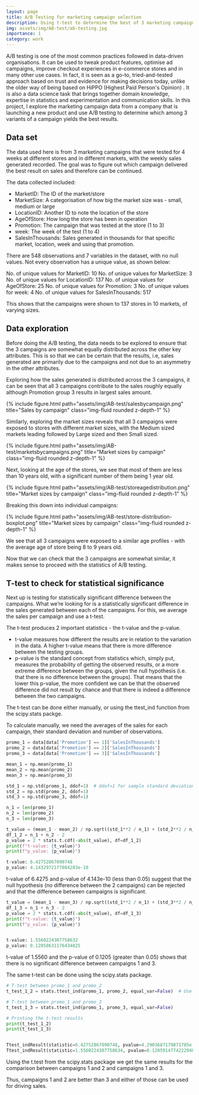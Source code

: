 ```yaml
---
layout: page
title: A/B Testing for marketing campaign selection 
description: Using t-test to determine the best of 3 marketing campaigns
img: assets/img/AB-test/ab-testing.jpg  
importance: 1
category: work   
---
```


A/B testing is one of the most common practices followed in data-driven organisations. It can be used to tweak product features, optimise ad campaigns, improve checkout experiences in e-commerce stores and in many other use cases. In fact, it is seen as a go-to, tried-and-tested approach based on trust and evidence for making decisions today, unlike the older way of being based on HiPPO (Highest Paid Person's Opinion) . It is also a data science task that brings together domain knowledge, expertise in statistics and experimentation and communication skills. In this project, I explore the marketing campaign data from a company that is launching a new product and use A/B testing to determine which among 3 variants of a campaign yields the best results. 


## Data set

The data used here is from 3 marketing campaigns that were tested for 4 weeks at different stores and in different markets, with the weekly sales generated recorded. The goal was to figure out which campaign delivered the best result on sales and therefore can be continued.  

The data collected included:

- MarketID: The ID of the market/store
- MarketSize: A categorisation of how big the market size was - small, medium or large
- LocationID: Another ID to note the location of the store
- AgeOfStore: How long the store has been in operation
- Promotion: The campaign that was tested at the store (1 to 3)
- week: The week of the test (1 to 4)
- SalesInThousands: Sales generated in thousands for that specific market, location, week and using that promotion.

There are 548 observations and 7 variables in the dataset, with no null values. Not every observation has a unique value, as shown below:

No. of unique values for MarketID: 10
No. of unique values for MarketSize: 3
No. of unique values for LocationID: 137
No. of unique values for AgeOfStore: 25
No. of unique values for Promotion: 3
No. of unique values for week: 4
No. of unique values for SalesInThousands: 517

This shows that the campaigns were shown to 137 stores in 10 markets, of varying sizes. 


## Data exploration 

Before doing the A/B testing, the data needs to be explored to ensure that the 3 campaigns are somewhat equally distributed across the other key attributes. This is so that we can be certain that the results, i.e, sales generated are primarily due to the campaigns and not due to an asymmetry in the other attributes. 

Exploring how the sales generated is distributed across the 3 campaigns, it can be seen that all 3 campaigns contribute to the sales roughly equally although Promotion group 3 results in largest sales amount.

<div class="col-sm mt-3 mt-md-0">
    {% include figure.html path="assets/img/AB-test/salesbycampaign.png" title="Sales by campaign" class="img-fluid rounded z-depth-1" %}
</div>

Similarly, exploring the market sizes reveals that all 3 campaigns were exposed to stores with different market sizes, with the Medium sized markets leading followed by Large sized and then Small sized.

<div class="col-sm mt-3 mt-md-0">
    {% include figure.html path="assets/img/AB-test/marketsbycampaigns.png" title="Market sizes by campaign" class="img-fluid rounded z-depth-1" %}
</div>


Next, looking at the age of the stores, we see that most of them are less than 10 years old, with a significant number of them being 1 year old. 

<div class="col-sm mt-3 mt-md-0">
    {% include figure.html path="assets/img/AB-test/storeagedistribution.png" title="Market sizes by campaign" class="img-fluid rounded z-depth-1" %}
</div>

Breaking this down into individual campaigns:

<div class="col-sm mt-3 mt-md-0">
    {% include figure.html path="assets/img/AB-test/store-distribution-boxplot.png" title="Market sizes by campaign" class="img-fluid rounded z-depth-1" %}
</div>

We see that all 3 campaigns were exposed to a similar age profiles - with the average age of store being 8 to 9 years old.  

Now that we can check that the 3 campaigns are somewhat similar, it makes sense to proceed with the statistics of A/B testing.


## T-test to check for statistical significance

Next up is testing for statistically significant difference between the campaigns. What we’re looking for is a statistically significant difference in the sales generated between each of the campaigns. For this, we average the sales per campaign and use a t-test.

The t-test produces 2 important statistics - the t-value and the p-value.

- t-value measures how different the results are in relation to the variation in the data. A higher t-value means that there is more difference between the testing groups.
- p-value is the standard concept from statistics which, simply put, measures the probability of getting the observed results, or a more extreme difference between the groups, given the null hypothesis (i.e. that there is no difference between the groups). That means that the lower this p-value, the more confident we can be that the observed difference did not result by chance and that there is indeed a difference between the two campaigns.

The t-test can be done either manually, or using the ttest_ind function from the scipy.stats packge. 

To calculate manually, we need the averages of the sales for each campaign, their standard deviation and number of observations.

```python
promo_1 = data[data['Promotion'] == 1]['SalesInThousands']
promo_2 = data[data['Promotion'] == 2]['SalesInThousands']
promo_3 = data[data['Promotion'] == 3]['SalesInThousands']

mean_1 = np.mean(promo_1)
mean_2 = np.mean(promo_2)
mean_3 = np.mean(promo_3)

std_1 = np.std(promo_1, ddof=1)  # ddof=1 for sample standard deviation
std_2 = np.std(promo_2, ddof=1)
std_3 = np.std(promo_3, ddof=1)

n_1 = len(promo_1)
n_2 = len(promo_2)
n_3 = len(promo_3)

t_value = (mean_1 - mean_2) / np.sqrt((std_1**2 / n_1) + (std_2**2 / n_2))
df_1_2 = n_1 + n_2 - 2
p_value = 2 * stats.t.cdf(-abs(t_value), df=df_1_2)
print(f"t-value: {t_value}")
print(f"p_value: {p_value}")

t-value: 6.42752867090748
p_value: 4.1432972177084283e-10
```

t-value of 6.4275 and p-value of 4.143e-10 (less than 0.05) suggest that the null hypothesis (no difference between the 2 campaigns) can be rejected and that the difference between campaigns is significant.

```python
t_value = (mean_1 - mean_3) / np.sqrt((std_1**2 / n_1) + (std_3**2 / n_3))
df_1_3 = n_1 + n_3 - 2
p_value = 2 * stats.t.cdf(-abs(t_value), df=df_1_3)
print(f"t-value: {t_value}")
print(f"p_value: {p_value}")


t-value: 1.5560224307758632
p_value: 0.12058631176434825
```

t-value of 1.5560 and the p-value of 0.1205 (greater than 0.05) shows that there is no significant difference between campaigns 1 and 3. 

The same t-test can be done using the scipy.stats package.

```python
# T-test between promo_1 and promo_2
t_test_1_2 = stats.ttest_ind(promo_1, promo_2, equal_var=False)  # Use equal_var=False if variances are assumed unequal

# T-test between promo_1 and promo_3
t_test_1_3 = stats.ttest_ind(promo_1, promo_3, equal_var=False)

# Printing the t-test results
print(t_test_1_2)
print(t_test_1_3)


Ttest_indResult(statistic=6.42752867090748, pvalue=4.2903687179871785e-10)
Ttest_indResult(statistic=1.5560224307758634, pvalue=0.1205914774222948)

```

Using the t.test from the scipy.stats package we get the same results for the comparison between campaigns 1 and 2 and campaigns 1 and 3. 

Thus, campaigns 1 and 2 are better than 3 and either of those can be used for driving sales.